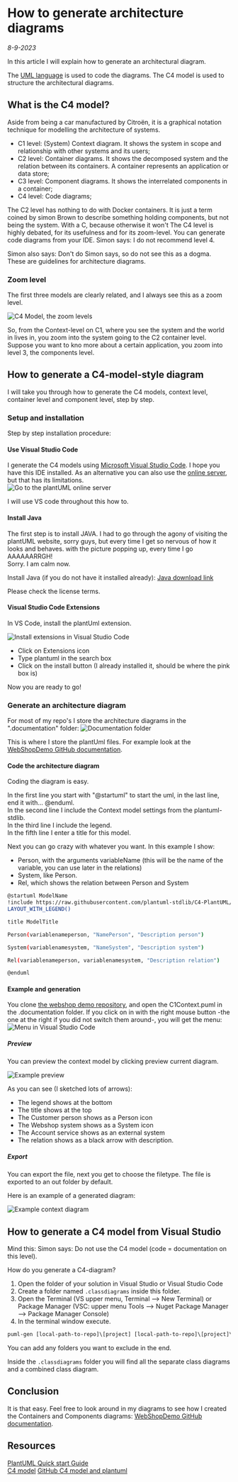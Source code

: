 # How to generate architecture diagrams

*8-9-2023*

In this article I will explain how to generate an architectural diagram.

The [UML language](https://plantuml.com) is used to code the diagrams.
The C4 model is used to structure the architectural diagrams.

## What is the C4 model?

Aside from being a car manufactured by Citroën, it is a graphical notation technique for modelling the architecture of
systems.

- C1 level: (System) Context diagram. It shows the system in scope and relationship with other systems and its users;
- C2 level: Container diagrams. It shows the decomposed system and the relation between its containers. A container
  represents an application or data store;
- C3 level: Component diagrams. It shows the interrelated components in a container;
- C4 level: Code diagrams;

The C2 level has nothing to do with Docker containers. It is just a term coined by simon Brown to describe something
holding components, but not being the system. With a C, because otherwise it won't
The C4 level is highly debated, for its usefulness and for its zoom-level. You can generate code diagrams from your IDE.
Simon says: I do not recommend level 4.

Simon also says: Don't do Simon says, so do not see this as a dogma. These are guidelines for architecture diagrams.

### Zoom level

The first three models are clearly related, and I always see this as a zoom level.

![C4 Model, the zoom levels](/assets/images/c4model/zoomlevel.svg "Zoom level")

So, from the Context-level on C1, where you see the system and the world in lives in, you zoom into the system going to
the C2 container level. Suppose you want to kno more about a certain application, you zoom into level 3, the components
level.

## How to generate a C4-model-style diagram

I will take you through how to generate the C4 models, context level, container level and component level, step by step.

### Setup and installation

Step by step installation procedure:

#### Use Visual Studio Code

I generate the C4 models using [Microsoft Visual Studio Code](https://code.visualstudio.com/). I hope you have this IDE
installed. As an alternative you can also use the [online server](https://www.plantuml.com/), but that has its
limitations.  
![Go to the plantUML online server](/assets/images/c4model/onlineserver.png "Go to the plantUML online server")

I will use VS code throughout this how to.

#### Install Java

The first step is to install JAVA. I had to go through the agony of visiting the plantUML website, sorry guys, but every
time I get so nervous of how it looks and behaves. with the picture popping up, every time I go AAAAAARRGH!  
Sorry. I am calm now.

Install Java (if you do not have it installed already): [Java download link](https://www.java.com/en/download/)

Please check the license terms.

#### Visual Studio Code Extensions

In VS Code, install the plantUml extension.

![Install extensions in Visual Studio Code](/assets/images/c4model/plantumlext.png "Install extensions in Visual Studio Code")

- Click on Extensions icon
- Type plantuml in the search box
- Click on the install button (I already installed it, should be where the pink box is)

Now you are ready to go!

### Generate an architecture diagram

For most of my repo's I store the architecture diagrams in the ".documentation" folder:
![Documentation folder](/assets/images/c4model/docmap.png "Documentation folder")

This is where I store the plantUml files. For example look at
the [WebShopDemo GitHub documentation](https://github.com/HelmerDenDekker/HelmerDemo.WebShop/tree/develop/.documentation).

#### Code the architecture diagram

Coding the diagram is easy.

In the first line you start with "@startuml" to start the uml, in the last line, end it with... @enduml.  
In the second line I include the Context model settings from the plantuml-stdlib.  
In the third line I include the legend.  
In the fifth line I enter a title for this model.

Next you can go crazy with whatever you want. In this example I show:

- Person, with the arguments variableName (this will be the name of the variable, you can use later in the relations)
- System, like Person.
- Rel, which shows the relation between Person and System

```bash
@startuml ModelName
!include https://raw.githubusercontent.com/plantuml-stdlib/C4-PlantUML/master/C4_Context.puml
LAYOUT_WITH_LEGEND()

title ModelTitle

Person(variablenameperson, "NamePerson", "Description person")

System(variablenamesystem, "NameSystem", "Description system")

Rel(variablenameperson, variablenamesystem, "Description relation")

@enduml
```

#### Example and generation

You clone [the webshop demo repository](https://github.com/HelmerDenDekker/HelmerDemo.WebShop), and open the
C1Context.puml in the .documentation folder. If you click on in with the right mouse button -the one at the right if you
did not switch them around-, you will get the menu:
![Menu in Visual Studio Code](/assets/images/c4model/pumlmenu.png "PlantUML menu in Visual Studio Code")

##### Preview

You can preview the context model by clicking preview current diagram.

![Example preview](/assets/images/c4model/example.png "Example preview")

As you can see (I sketched lots of arrows):

- The legend shows at the bottom
- The title shows at the top
- The Customer person shows as a Person icon
- The Webshop system shows as a System icon
- The Account service shows as an external system
- The relation shows as a black arrow with description.

##### Export

You can export the file, next you get to choose the filetype. The file is exported to an out folder by default.

Here is an example of a generated diagram:

![Example context diagram](/assets/images/c4model/webshopcontext.svg "Example context diagram")

## How to generate a C4 model from Visual Studio

Mind this: Simon says: Do not use the C4 model (code = documentation on this level).

How do you generate a C4-diagram?

1. Open the folder of your solution in Visual Studio or Visual Studio Code
2. Create a folder named <code>.classdiagrams</code> inside this folder.
3. Open the Terminal (VS upper menu, Terminal --> New Terminal) or Package Manager (VSC: upper menu Tools --> Nuget
   Package Manager --> Package Manager Console)
4. In the terminal window execute.

```bat
puml-gen [local-path-to-repo]\[project] [local-path-to-repo]\[project]\.classdiagramms -dir -excludePaths bin,obj,Properties
```

You can add any folders you want to exclude in the end.

Inside the <code>.classdiagrams</code> folder you will find all the separate class diagrams and a combined class
diagram.

## Conclusion

It is that easy. Feel free to look around in my diagrams to see how I created the Containers and Components
diagrams: [WebShopDemo GitHub documentation](https://github.com/HelmerDenDekker/HelmerDemo.WebShop/tree/develop/.documentation).

## Resources

[PlantUML Quick start Guide](https://plantuml.com/starting)  
[C4 model](https://c4model.com/)
[GitHub C4 model and plantuml](https://github.com/plantuml-stdlib/C4-PlantUML)


